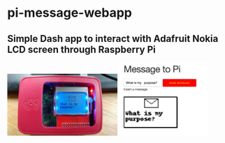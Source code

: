 
<h1> pi-message-webapp </h1> 

<h2>Simple Dash app to interact with Adafruit Nokia LCD screen through Raspberry Pi</h2>


<p float="left">
  <img src="/img/photoexample1.jpeg" width="50%" />
  <img src="/img/screenshot1.jpeg" width="40%" /> 
</p>

